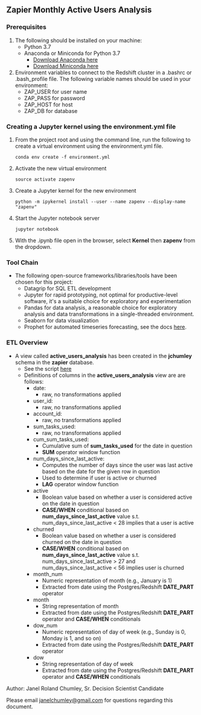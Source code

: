 ## Zapier Monthly Active Users Analysis

### Prerequisites
1. The following should be installed on your machine:
    * Python 3.7
    * Anaconda or Miniconda for Python 3.7
        * [Download Anaconda here](https://www.anaconda.com/distribution/)
        * [Download Miniconda here](https://docs.conda.io/en/latest/miniconda.html)
2. Environment variables to connect to the Redshift cluster in a .bashrc or .bash_profile file. 
    The following variable names should be used in your environment:
    * ZAP_USER for user name
    * ZAP_PASS for password
    * ZAP_HOST for host
    * ZAP_DB for database 

### Creating a Jupyter kernel using the environment.yml file

1. From the project root and using the command line, run the following to create a virtual environment using the environment.yml file.

    `conda env create -f environment.yml`

2. Activate the new virtual environment

    `source activate zapenv`
3. Create a Jupyter kernel for the new environment

    `python -m ipykernel install --user --name zapenv --display-name "zapenv"`

4. Start the Jupyter notebook server

    `jupyter notebook`
5. With the .ipynb file open in the browser, select **Kernel** then **zapenv** from the dropdown.

### Tool Chain
* The following open-source frameworks/libraries/tools have been chosen for this project:
    * Datagrip for SQL ETL development 
    * Jupyter for rapid prototyping, not optimal for productive-level software, it's a suitable choice for exploratory and experimentation
    * Pandas for data analysis, a reasonable choice for exploratory analysis and data transformations in a single-threaded environment.
    * Seaborn for data visualization
    * Prophet for automated timeseries forecasting, see the docs [here](https://facebook.github.io/prophet/).

### ETL Overview 
* A view called **active_users_analysis** has been created in the **jchumley** schema in the **zapier** database. 
    * See the script [here](https://github.com/janelchumley/zapier_assessment/blob/master/ETL/active_users_analysis.sql)
    * Definitions of columns in the **active_users_analysis** view are are follows:
        * date: 
            * raw, no transformations applied
        * user_id: 
            * raw, no transformations applied
        * account_id: 
            * raw, no transformations applied
        * sum_tasks_used: 
            * raw, no transformations applied
        * cum_sum_tasks_used: 
            * Cumulative sum of **sum_tasks_used** for the date in question
            * **SUM** operator window function
        * num_days_since_last_active: 
            * Computes the number of days since the user was last active based on the date for the given row in question
            * Used to determine if user is active or churned 
            * **LAG** operator window function 
        * active
            * Boolean value based on whether a user is considered active on the date in question
            * **CASE/WHEN** conditional based on **num_days_since_last_active** value s.t. num_days_since_last_active < 28 implies that a user is active
        * churned
            * Boolean value based on whether a user is considered churned on the date in question
            * **CASE/WHEN** conditional based on **num_days_since_last_active** value s.t. num_days_since_last_active > 27 and num_days_since_last_active < 56 implies user is churned
        * month_num
            * Numeric representation of month (e.g., January is 1)
            * Extracted from date using the Postgres/Redshift **DATE_PART** operator
        * month
            * String representation of month
            * Extracted from date using the Postgres/Redshift **DATE_PART** operator and **CASE/WHEN** conditionals 
        * dow_num
            * Numeric representation of day of week (e.g., Sunday is 0, Monday is 1, and so on)
            * Extracted from date using the Postgres/Redshift **DATE_PART** operator
        * dow 
            * String representation of day of week
            * Extracted from date using the Postgres/Redshift **DATE_PART** operator and **CASE/WHEN** conditionals

Author: Janel Roland Chumley, Sr. Decision Scientist Candidate  

Please email [janelchumley@gmail.com](janelchumley@gmail.com) for questions regarding this document. 
